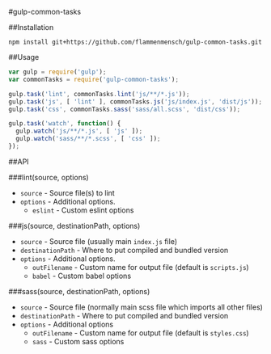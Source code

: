 #gulp-common-tasks

##Installation
```
npm install git+https://github.com/flammenmensch/gulp-common-tasks.git
```

##Usage

```javascript
var gulp = require('gulp');
var commonTasks = require('gulp-common-tasks');

gulp.task('lint', commonTasks.lint('js/**/*.js'));
gulp.task('js', [ 'lint' ], commonTasks.js('js/index.js', 'dist/js'));
gulp.task('css', commonTasks.sass('sass/all.scss', 'dist/css'));

gulp.task('watch', function() {
  gulp.watch('js/**/*.js', [ 'js' ]);
  gulp.watch('sass/**/*.scss', [ 'css' ]);
});
```

##API

###lint(source, options)
  * `source` - Source file(s) to lint
  * `options` - Additional options.
    * `eslint` - Custom eslint options

###js(source, destinationPath, options)
  * `source` - Source file (usually main `index.js` file)
  * `destinationPath` - Where to put compiled and bundled version
  * `options` - Additional options.
    * `outFilename` - Custom name for output file (default is `scripts.js`)
    * `babel` - Custom babel options

###sass(source, destinationPath, options)
  * `source` - Source file (normally main scss file which imports all other files)
  * `destinationPath` - Where to put compiled and bundled version
  * `options` - Additional options
    * `outFilename` - Custom name for output file (default is `styles.css`)
    * `sass` - Custom sass options
